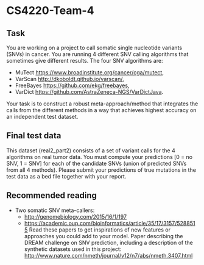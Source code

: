 # CS4220-Team-4

## Task
You are working on a project to call somatic single nucleotide variants (SNVs) in cancer. You are running 4 different SNV calling algorithms that sometimes give different results. The four SNV algorithms are: 
- MuTect <https://www.broadinstitute.org/cancer/cga/mutect>, 
- VarScan <http://dkoboldt.github.io/varscan/>, 
- FreeBayes <https://github.com/ekg/freebayes>,
- VarDict <https://github.com/AstraZeneca-NGS/VarDictJava>. 

Your task is to construct a robust meta-approach/method that integrates the calls from the different methods in a way that achieves highest accuracy on an independent test dataset.

## Final test data
This dataset (real2_part2) consists of a set of variant calls for the 4 algorithms on real tumor data. You must compute your predictions [0 = no SNV, 1 = SNV] for each of the candidate SNVs (union of predicted SNVs from all 4 methods). Please submit your predictions of true mutations in the test data as a bed file together with your report.

## Recommended reading
- Two somatic SNV meta-callers:
  - <http://genomebiology.com/2015/16/1/197>
  - <https://academic.oup.com/bioinformatics/article/35/17/3157/5288515> 
Read these papers to get inspirations of new features or approaches you could add to your model.
Paper describing the DREAM challenge on SNV prediction, including a description of the synthetic datasets used in this project: <http://www.nature.com/nmeth/journal/v12/n7/abs/nmeth.3407.html>
